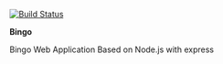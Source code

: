 [![Build Status](https://travis-ci.org/nil1511/Bingo.png)](https://travis-ci.org/nil1511/Bingo)

**Bingo**


Bingo Web Application Based on Node.js with express
